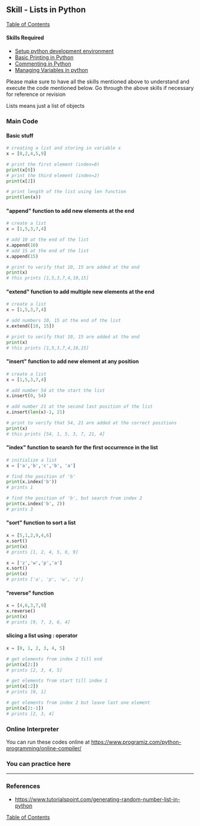 ## Skill - Lists in Python
[Table of Contents](https://nagasudhir.blogspot.com/2020/04/taming-python-table-of-contents.html)

#### Skills Required
* [Setup python development environment](https://nagasudhir.blogspot.com/2020/04/setup-python-development-environment_14.html)
* [Basic Printing in Python](https://nagasudhir.blogspot.com/2020/04/basic-printing-in-python.html)
* [Commenting in Python](https://nagasudhir.blogspot.com/2020/04/comments-in-python.html)
* [Managing Variables in python](https://nagasudhir.blogspot.com/2020/04/managing-variables-in-python.html)

Please make sure to have all the skills mentioned above to understand and execute the code mentioned below. Go through the above skills if necessary for reference or revision

Lists means just a list of objects

### Main Code
#### Basic stuff
```python
# creating a list and storing in variable x
x = [0,2,4,5,9]

# print the first element (index=0)
print(x[0])
# print the third element (index=2)
print(x[2])

# print length of the list using len function
print(len(x))
```

#### "append" function to add new elements at the end
```python
# create a list
x = [1,5,3,7,4]

# add 10 at the end of the list
x.append(10)
# add 15 at the end of the list
x.append(15)

# print to verify that 10, 15 are added at the end
print(x)
# this prints [1,5,3,7,4,10,15]
```

#### "extend" function to add multiple new elements at the end
```python
# create a list
x = [1,5,3,7,4]

# add numbers 10, 15 at the end of the list
x.extend([10, 15])

# print to verify that 10, 15 are added at the end
print(x)
# this prints [1,5,3,7,4,10,15]
```

#### "insert" function to add new element at any position
```python
# create a list
x = [1,5,3,7,4]

# add number 54 at the start the list
x.insert(0, 54)

# add number 21 at the second last position of the list
x.insert(len(x)-1, 21)

# print to verify that 54, 21 are added at the correct positions
print(x)
# this prints [54, 1, 5, 3, 7, 21, 4]
```

#### "index" function to search for the first occurrence in the list
```python
# initialize a list
x = ['a','b','c','b', 'a']

# find the position of 'b'
print(x.index('b'))
# prints 1

# find the position of 'b', but search from index 2
print(x.index('b', 2))
# prints 3
```
#### "sort" function to sort a list
```python
x = [5,1,2,9,4,6]
x.sort()
print(x)
# prints [1, 2, 4, 5, 6, 9]

x = ['z','w','p','a']
x.sort()
print(x)
# prints ['a', 'p', 'w', 'z']
```

#### "reverse" function
```python
x = [4,6,3,7,9]
x.reverse()
print(x)
# prints [9, 7, 3, 6, 4]
```

#### slicing a list using : operator
```python
x = [0, 1, 2, 3, 4, 5]

# get elements from index 2 till end
print(x[2:])
# prints [2, 3, 4, 5]

# get elements from start till index 1
print(x[:2])
# prints [0, 1]

# get elements from index 2 but leave last one element
print(x[2:-1])
# prints [2, 3, 4]
```

### Online Interpreter
You can run these codes online at https://www.programiz.com/python-programming/online-compiler/

### You can practice here


<hr/>

### References
* https://www.tutorialspoint.com/generating-random-number-list-in-python

[Table of Contents](https://nagasudhir.blogspot.com/2020/04/taming-python-table-of-contents.html)

<!--stackedit_data:
eyJoaXN0b3J5IjpbMTk3NTUxMjFdfQ==
-->